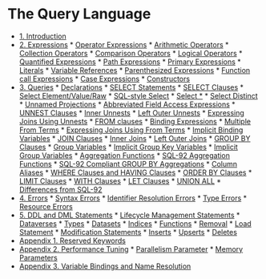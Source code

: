 <!--
 ! Licensed to the Apache Software Foundation (ASF) under one
 ! or more contributor license agreements.  See the NOTICE file
 ! distributed with this work for additional information
 ! regarding copyright ownership.  The ASF licenses this file
 ! to you under the Apache License, Version 2.0 (the
 ! "License"); you may not use this file except in compliance
 ! with the License.  You may obtain a copy of the License at
 !
 !   http://www.apache.org/licenses/LICENSE-2.0
 !
 ! Unless required by applicable law or agreed to in writing,
 ! software distributed under the License is distributed on an
 ! "AS IS" BASIS, WITHOUT WARRANTIES OR CONDITIONS OF ANY
 ! KIND, either express or implied.  See the License for the
 ! specific language governing permissions and limitations
 ! under the License.
 !-->

# The Query Language

* [1. Introduction](#Introduction)
* [2. Expressions](#Expressions)
      * [Operator Expressions](#Operator_expressions)
           * [Arithmetic Operators](#Arithmetic_operators)
           * [Collection Operators](#Collection_operators)
           * [Comparison Operators](#Comparison_operators)
           * [Logical Operators](#Logical_operators)
      * [Quantified Expressions](#Quantified_expressions)
      * [Path Expressions](#Path_expressions)
      * [Primary Expressions](#Primary_expressions)
           * [Literals](#Literals)
           * [Variable References](#Variable_references)
           * [Parenthesized Expressions](#Parenthesized_expressions)
           * [Function call Expressions](#Function_call_expressions)
           * [Case Expressions](#Case_expressions)
           * [Constructors](#Constructors)
* [3. Queries](#Queries)
      * [Declarations](#Declarations)
      * [SELECT Statements](#SELECT_statements)
      * [SELECT Clauses](#Select_clauses)
           * [Select Element/Value/Raw](#Select_element)
           * [SQL-style Select](#SQL_select)
           * [Select *](#Select_star)
           * [Select Distinct](#Select_distinct)
           * [Unnamed Projections](#Unnamed_projections)
           * [Abbreviated Field Access Expressions](#Abbreviated_field_access_expressions)
      * [UNNEST Clauses](#Unnest_clauses)
           * [Inner Unnests](#Inner_unnests)
           * [Left Outer Unnests](#Left_outer_unnests)
           * [Expressing Joins Using Unnests](#Expressing_joins_using_unnests)
      * [FROM clauses](#From_clauses)
           * [Binding Expressions](#Binding_expressions)
           * [Multiple From Terms](#Multiple_from_terms)
           * [Expressing Joins Using From Terms](#Expressing_joins_using_from_terms)
           * [Implicit Binding Variables](#Implicit_binding_variables)
      * [JOIN Clauses](#Join_clauses)
           * [Inner Joins](#Inner_joins)
           * [Left Outer Joins](#Left_outer_joins)
      * [GROUP BY Clauses](#Group_By_clauses)
           * [Group Variables](#Group_variables)
           * [Implicit Group Key Variables](#Implicit_group_key_variables)
           * [Implicit Group Variables](#Implicit_group_variables)
           * [Aggregation Functions](#Aggregation_functions)
           * [SQL-92 Aggregation Functions](#SQL-92_aggregation_functions)
           * [SQL-92 Compliant GROUP BY Aggregations](#SQL-92_compliant_gby)
           * [Column Aliases](#Column_aliases)
      * [WHERE Clauses and HAVING Clauses](#Where_having_clauses)
      * [ORDER BY Clauses](#Order_By_clauses)
      * [LIMIT Clauses](#Limit_clauses)
      * [WITH Clauses](#With_clauses)
      * [LET Clauses](#Let_clauses)
      * [UNION ALL](#Union_all)
      * [Differences from SQL-92](#Vs_SQL-92)
* [4. Errors](#Errors)
      * [Syntax Errors](#Syntax_errors)
      * [Identifier Resolution Errors](#Identifier_resolution_errors)
      * [Type Errors](#Type_errors)
      * [Resource Errors](#Resource_errors)
* [5. DDL and DML Statements](#DDL_and_DML_statements)
      * [Lifecycle Management Statements](#Lifecycle_management_statements)
           * [Dataverses](#Dataverses)
           * [Types](#Types)
           * [Datasets](#Datasets)
           * [Indices](#Indices)
           * [Functions](#Functions)
           * [Removal](#Removal)
           * [Load Statement](#Load_statement)
      * [Modification Statements](#Modification_statements)
           * [Inserts](#Inserts)
           * [Upserts](#Upserts)
           * [Deletes](#Deletes)
* [Appendix 1. Reserved Keywords](#Reserved_keywords)
* [Appendix 2. Performance Tuning](#Performance_tuning)
      * [Parallelism Parameter](#Parallelism_parameter)
      * [Memory Parameters](#Memory_parameters)
* [Appendix 3. Variable Bindings and Name Resolution](#Variable_bindings_and_name_resolution)
